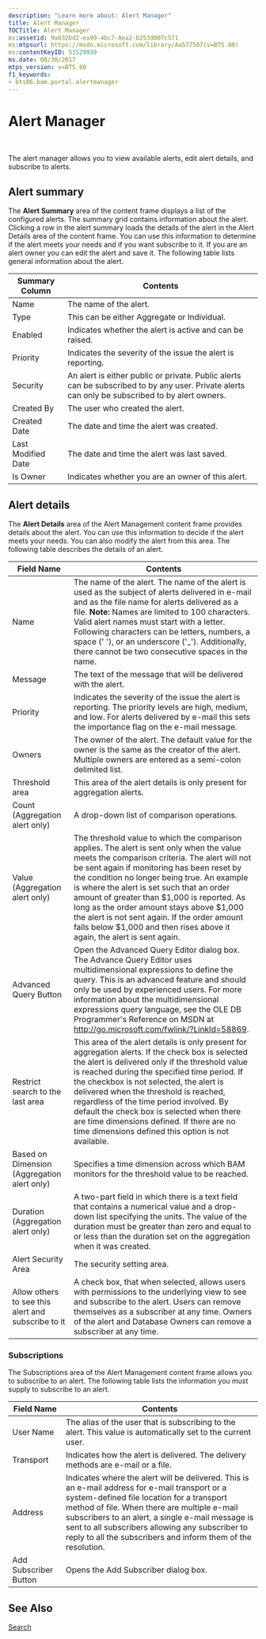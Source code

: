 ```yaml
---
description: "Learn more about: Alert Manager"
title: Alert Manager
TOCTitle: Alert Manager
ms:assetid: 9a032bd2-ea99-4bc7-8ea2-b253d007c571
ms:mtpsurl: https://msdn.microsoft.com/library/Aa577507(v=BTS.80)
ms:contentKeyID: 51529939
ms.date: 08/30/2017
mtps_version: v=BTS.80
f1_keywords:
- bts06.bam.portal.alertmanager
---
```


# Alert Manager

 

The alert manager allows you to view available alerts, edit alert details, and subscribe to alerts.

## Alert summary

The **Alert Summary** area of the content frame displays a list of the configured alerts. The summary grid contains information about the alert. Clicking a row in the alert summary loads the details of the alert in the Alert Details area of the content frame. You can use this information to determine if the alert meets your needs and if you want subscribe to it. If you are an alert owner you can edit the alert and save it. The following table lists general information about the alert.

<table>
<thead>
<tr class="header">
<th>Summary Column</th>
<th>Contents</th>
</tr>
</thead>
<tbody>
<tr class="odd">
<td>Name</td>
<td>The name of the alert.</td>
</tr>
<tr class="even">
<td>Type</td>
<td>This can be either Aggregate or Individual.</td>
</tr>
<tr class="odd">
<td>Enabled</td>
<td>Indicates whether the alert is active and can be raised.</td>
</tr>
<tr class="even">
<td>Priority</td>
<td>Indicates the severity of the issue the alert is reporting.</td>
</tr>
<tr class="odd">
<td>Security</td>
<td>An alert is either public or private. Public alerts can be subscribed to by any user. Private alerts can only be subscribed to by alert owners.</td>
</tr>
<tr class="even">
<td>Created By</td>
<td>The user who created the alert.</td>
</tr>
<tr class="odd">
<td>Created Date</td>
<td>The date and time the alert was created.</td>
</tr>
<tr class="even">
<td>Last Modified Date</td>
<td>The date and time the alert was last saved.</td>
</tr>
<tr class="odd">
<td>Is Owner</td>
<td>Indicates whether you are an owner of this alert.</td>
</tr>
</tbody>
</table>


## Alert details

The **Alert Details** area of the Alert Management content frame provides details about the alert. You can use this information to decide if the alert meets your needs. You can also modify the alert from this area. The following table describes the details of an alert.

<table>
<thead>
<tr class="header">
<th>Field Name</th>
<th>Contents</th>
</tr>
</thead>
<tbody>
<tr class="odd">
<td>Name</td>
<td>The name of the alert. The name of the alert is used as the subject of alerts delivered in e-mail and as the file name for alerts delivered as a file. <strong>Note:</strong> Names are limited to 100 characters. Valid alert names must start with a letter. Following characters can be letters, numbers, a space (' '), or an underscore ('_'). Additionally, there cannot be two consecutive spaces in the name.</td>
</tr>
<tr class="even">
<td>Message</td>
<td>The text of the message that will be delivered with the alert.</td>
</tr>
<tr class="odd">
<td>Priority</td>
<td>Indicates the severity of the issue the alert is reporting. The priority levels are high, medium, and low. For alerts delivered by e-mail this sets the importance flag on the e-mail message.</td>
</tr>
<tr class="even">
<td>Owners</td>
<td>The owner of the alert. The default value for the owner is the same as the creator of the alert. Multiple owners are entered as a semi-colon delimited list.</td>
</tr>
<tr class="odd">
<td>Threshold area</td>
<td>This area of the alert details is only present for aggregation alerts.</td>
</tr>
<tr class="even">
<td>Count<br />
(Aggregation alert only)</td>
<td>A drop-down list of comparison operations.</td>
</tr>
<tr class="odd">
<td>Value<br />
(Aggregation alert only)</td>
<td>The threshold value to which the comparison applies. The alert is sent only when the value meets the comparison criteria. The alert will not be sent again if monitoring has been reset by the condition no longer being true. An example is where the alert is set such that an order amount of greater than $1,000 is reported. As long as the order amount stays above $1,000 the alert is not sent again. If the order amount falls below $1,000 and then rises above it again, the alert is sent again.</td>
</tr>
<tr class="even">
<td>Advanced Query Button</td>
<td>Open the Advanced Query Editor dialog box. The Advance Query Editor uses multidimensional expressions to define the query. This is an advanced feature and should only be used by experienced users. For more information about the multidimensional expressions query language, see the OLE DB Programmer's Reference on MSDN at <a href="http://go.microsoft.com/fwlink/?linkid=58869">http://go.microsoft.com/fwlink/?LinkId=58869</a>.</td>
</tr>
<tr class="odd">
<td>Restrict search to the last area</td>
<td>This area of the alert details is only present for aggregation alerts. If the check box is selected the alert is delivered only if the threshold value is reached during the specified time period. If the checkbox is not selected, the alert is delivered when the threshold is reached, regardless of the time period involved. By default the check box is selected when there are time dimensions defined. If there are no time dimensions defined this option is not available.</td>
</tr>
<tr class="even">
<td>Based on Dimension<br />
(Aggregation alert only)</td>
<td>Specifies a time dimension across which BAM monitors for the threshold value to be reached.</td>
</tr>
<tr class="odd">
<td>Duration<br />
(Aggregation alert only)</td>
<td>A two-part field in which there is a text field that contains a numerical value and a drop-down list specifying the units. The value of the duration must be greater than zero and equal to or less than the duration set on the aggregation when it was created.</td>
</tr>
<tr class="even">
<td>Alert Security Area</td>
<td>The security setting area.</td>
</tr>
<tr class="odd">
<td>Allow others to see this alert and subscribe to it</td>
<td>A check box, that when selected, allows users with permissions to the underlying view to see and subscribe to the alert. Users can remove themselves as a subscriber at any time. Owners of the alert and Database Owners can remove a subscriber at any time.</td>
</tr>
</tbody>
</table>


### Subscriptions

The Subscriptions area of the Alert Management content frame allows you to subscribe to an alert. The following table lists the information you must supply to subscribe to an alert.

<table>
<thead>
<tr class="header">
<th>Field Name</th>
<th>Contents</th>
</tr>
</thead>
<tbody>
<tr class="odd">
<td>User Name</td>
<td>The alias of the user that is subscribing to the alert. This value is automatically set to the current user.</td>
</tr>
<tr class="even">
<td>Transport</td>
<td>Indicates how the alert is delivered. The delivery methods are e-mail or a file.</td>
</tr>
<tr class="odd">
<td>Address</td>
<td>Indicates where the alert will be delivered. This is an e-mail address for e-mail transport or a system-defined file location for a transport method of file. When there are multiple e-mail subscribers to an alert, a single e-mail message is sent to all subscribers allowing any subscriber to reply to all the subscribers and inform them of the resolution.</td>
</tr>
<tr class="even">
<td>Add Subscriber Button</td>
<td>Opens the Add Subscriber dialog box.</td>
</tr>
</tbody>
</table>


## See Also

[Search](search.md)

